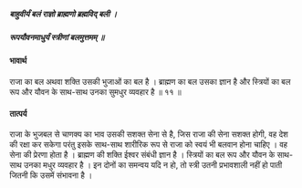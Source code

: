 ##### बाहुवीर्यं बलं राज्ञो ब्राह्मणो ब्रह्मविद् बली ।
##### रूपयौवनमाधुर्यं स्त्रीणां बलमुत्तमम् ॥

#### भावार्थ

राजा का बल अथवा शक्ति उसकी भुजाओं का बल है । ब्राह्मण का बल उसका ज्ञान है और स्त्रियों का बल रूप और यौवन के साथ-साथ उनका सुमधुर व्यवहार है ॥ ११ ॥

#### तात्पर्य

राजा के भुजबल से चाणक्य का भाव उसकी सशक्त सेना से है, जिस राजा की सेना सशक्त होगी, वह देश की रक्षा कर सकेगा परंतु इसके साथ-साथ शारीरिक रूप से राजा को स्वयं भी बलवान होना चाहिए । वह सेना की प्रेरणा होता है । ब्राह्मण की शक्ति ईश्वर संबंधी ज्ञान है । स्त्रियों का बल रूप और यौवन के साथ-साथ उनका मधुर व्यवहार है । इन दोनों का समन्वय यदि न हो, तो स्त्री उतनी प्रभावशाली नहीं हो पाती जितनी कि उसमें संभावना है ।